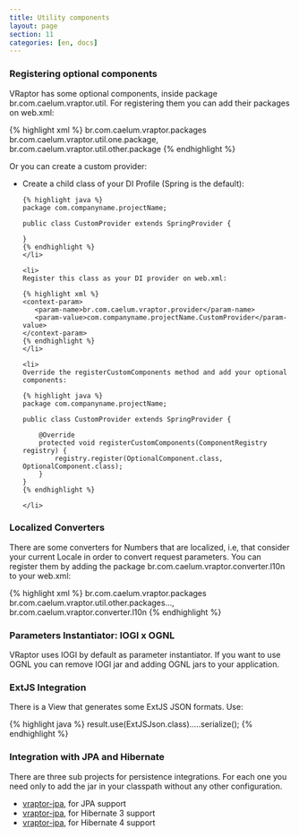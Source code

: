```yaml
---
title: Utility components
layout: page
section: 11
categories: [en, docs]
---
```


<h3>Registering optional components</h3>

VRaptor has some optional components, inside package br.com.caelum.vraptor.util. For registering them you can add their packages on web.xml:

{% highlight xml %}
<context-param>
    <param-name>br.com.caelum.vraptor.packages</param-name>
    <param-value>
        br.com.caelum.vraptor.util.one.package,
        br.com.caelum.vraptor.util.other.package
    </param-value>
</context-param>
{% endhighlight %}

Or you can create a custom provider:

<ul>
	<li>
	Create a child class of your DI Profile (Spring is the default):

	{% highlight java %}
	package com.companyname.projectName;

	public class CustomProvider extends SpringProvider {

	}
	{% endhighlight %}
	</li>

	<li>
	Register this class as your DI provider on web.xml:

	{% highlight xml %}
	<context-param>
	   <param-name>br.com.caelum.vraptor.provider</param-name>
	   <param-value>com.companyname.projectName.CustomProvider</param-value>
	</context-param>
	{% endhighlight %}
	</li>

	<li>
	Override the registerCustomComponents method and add your optional components:

	{% highlight java %}
	package com.companyname.projectName;

	public class CustomProvider extends SpringProvider {

		@Override
		protected void registerCustomComponents(ComponentRegistry registry) {
		    registry.register(OptionalComponent.class, OptionalComponent.class);
		}
	}
	{% endhighlight %}

	</li>
</ul>

<h3>Localized Converters</h3>

There are some converters for Numbers that are localized, i.e, that consider your current Locale in order to convert request parameters. You can register them by adding the package br.com.caelum.vraptor.converter.l10n to your web.xml:

{% highlight xml %}
<context-param>
    <param-name>br.com.caelum.vraptor.packages</param-name>
    <param-value>
        br.com.caelum.vraptor.util.other.packages...,
        br.com.caelum.vraptor.converter.l10n
    </param-value>
</context-param>
{% endhighlight %}

<h3>Parameters Instantiator: IOGI x OGNL</h3>

VRaptor uses IOGI by default as parameter instantiator. If you want to use OGNL you can remove IOGI jar and adding OGNL jars to your application.

<h3>ExtJS Integration</h3>

There is a View that generates some ExtJS JSON formats. Use:

{% highlight java %}
result.use(ExtJSJson.class).....serialize();
{% endhighlight %}

<h3>Integration with JPA and Hibernate</h3>

There are three sub projects for persistence integrations. For each one you need only to add the jar in your classpath without any other configuration.

<ul>
  <li><a href="http://github.com/caelum/vraptor-jpa">vraptor-jpa</a>, for JPA support</li>
  <li><a href="http://github.com/caelum/vraptor-hibernate">vraptor-jpa</a>, for Hibernate 3 support</li>
  <li><a href="http://github.com/garcia-jj/vraptor-hibernate4">vraptor-jpa</a>, for Hibernate 4 support</li>
</ul>


